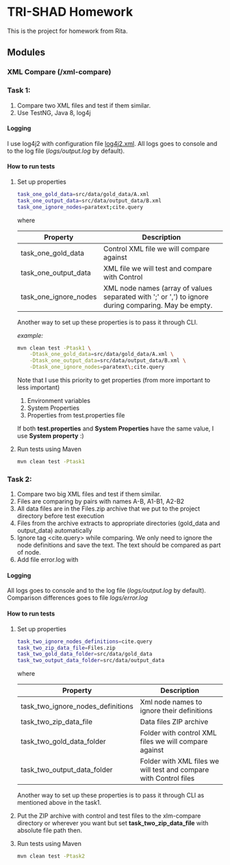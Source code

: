 # TRI-SHAD Homework
This is the project for homework from Rita.

## Modules
### XML Compare (/xml-compare)
### Task 1:
1. Compare two XML files and test if them similar.
2. Use TestNG, Java 8, log4j
 
#### Logging
I use log4j2 with configuration file [log4j2.xml](https://github.com/akulebyakin/tri-shad-homework/blob/master/xml-compare/src/main/resources/log4j2.xml).
All logs goes to console and to the log file (_logs/output.log_ by default).

#### How to run tests
1. Set up properties

    ```bash
    task_one_gold_data=src/data/gold_data/A.xml
    task_one_output_data=src/data/output_data/B.xml
    task_one_ignore_nodes=paratext;cite.query
    ```
    
    where
    
    |Property|Description|
    |----------------|---------------------------------------------------------------------|
    |task_one_gold_data|Control XML file we will compare against|
    |task_one_output_data|XML file we will test and compare with Control|
    |task_one_ignore_nodes|XML node names (array of values separated with ';' or ',') to ignore during comparing. May be empty.|
     
    Another way to set up these properties is to pass it through CLI.
    
    _example:_
    ```bash
    mvn clean test -Ptask1 \
        -Dtask_one_gold_data=src/data/gold_data/A.xml \
        -Dtask_one_output_data=src/data/output_data/B.xml \
        -Dtask_one_ignore_nodes=paratext\;cite.query
    ```
    Note that I use this priority to get properties (from more important to less important)
    
    1. Environment variables
    2. System Properties
    3. Properties from test.properties file
    
    If both **test.properties** and **System Properties** have the same value, I use **System property** :)
2. Run tests using Maven

    ```bash
    mvn clean test -Ptask1
    ```

### Task 2:
1. Compare two big XML files and test if them similar.
2. Files are comparing by pairs with names A-B, A1-B1, A2-B2
3. All data files are in the Files.zip archive that we put to the project directory before test execution
4. Files from the archive extracts to appropriate directories (gold_data and output_data) automatically
5. Ignore tag <cite.query> while comparing. We only need to ignore the node definitions and save the text. 
The text should be compared as part of <paratext> node.
6. Add file error.log with 
 
#### Logging
All logs goes to console and to the log file (_logs/output.log_ by default). <br>
Comparison differences goes to file _logs/error.log_

#### How to run tests
1. Set up properties

    ```bash
    task_two_ignore_nodes_definitions=cite.query
    task_two_zip_data_file=Files.zip
    task_two_gold_data_folder=src/data/gold_data
    task_two_output_data_folder=src/data/output_data
    ```
    
    where
    
    |Property|Description|
    |----------------|---------------------------------------------------------------------|
    |task_two_ignore_nodes_definitions|Xml node names to ignore their definitions|
    |task_two_zip_data_file|Data files ZIP archive|
    |task_two_gold_data_folder|Folder with control XML files we will compare against|
    |task_two_output_data_folder|Folder with XML files we will test and compare with Control files|
     
    Another way to set up these properties is to pass it through CLI as mentioned above in the task1.
    
2. Put the ZIP archive with control and test files to the xlm-compare directory 
or wherever you want but set __task_two_zip_data_file__ with absolute file path then.
3. Run tests using Maven

    ```bash
    mvn clean test -Ptask2
    ```
